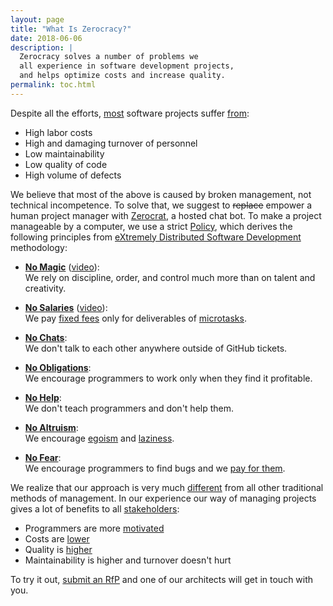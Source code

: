 ```yaml
---
layout: page
title: "What Is Zerocracy?"
date: 2018-06-06
description: |
  Zerocracy solves a number of problems we
  all experience in software development projects,
  and helps optimize costs and increase quality.
permalink: toc.html
---
```


Despite all the efforts,
[most](https://www.projectsmart.co.uk/white-papers/chaos-report.pdf)
software projects suffer
[from](https://www.infoq.com/articles/software-failure-reasons):

  * High labor costs
  * High and damaging turnover of personnel
  * Low maintainability
  * Low quality of code
  * High volume of defects

We believe that most of the above is caused by broken
management, not technical incompetence. To solve that, we
suggest to <del>replace</del> empower a human project manager with
[Zerocrat](http://www.yegor256.com/2018/03/21/zerocracy-announcement.html),
a hosted chat bot.
To make a project manageable by a computer, we use a strict
[Policy](/policy.html), which derives the following principles from
[eXtremely Distributed Software Development](http://www.xdsd.org) methodology:

  * [**No Magic**](http://www.yegor256.com/2016/09/27/command-control-innovate.html)
    ([video](https://www.youtube.com/watch?v=AwrMKTFyohg)):<br/>
    We rely on discipline, order, and control much more than on talent and creativity.

  * [**No Salaries**](http://www.yegor256.com/2015/07/21/hourly-pay-modern-slavery.html)
    ([video](https://www.youtube.com/watch?v=ODxm7w2DE-g)):<br/>
    We pay [fixed fees](http://www.yegor256.com/2018/01/09/micro-budgeting.html)
    only for deliverables of [microtasks](http://www.yegor256.com/2017/11/28/microtasking.html).

  * [**No Chats**](http://www.yegor256.com/2014/10/07/stop-chatting-start-coding.html):<br/>
    We don't talk to each other anywhere outside of GitHub tickets.

  * [**No Obligations**](http://www.yegor256.com/2014/04/13/no-obligations-principle.html):<br/>
    We encourage programmers to work only when they find it profitable.

  * [**No Help**](http://www.yegor256.com/2015/02/16/it-is-not-a-school.html):<br/>
    We don't teach programmers and don't help them.

  * [**No Altruism**](http://www.yegor256.com/2015/01/15/how-to-cut-corners.html):<br/>
    We encourage [egoism](http://www.yegor256.com/2014/11/24/principles-of-bug-tracking.html) and
    [laziness](http://www.yegor256.com/2018/03/06/speed-vs-quality.html).

  * [**No Fear**](http://www.yegor256.com/2014/04/13/bugs-are-welcome.html):<br/>
    We encourage programmers to find bugs and we [pay for them](http://www.zerocracy.com/policy.html#29).

We realize that our approach is very much
[different](http://www.yegor256.com/2014/04/17/how-xdsd-is-different.html) from all other
traditional methods of management. In our experience
our way of managing projects gives a lot of benefits to
all [stakeholders](http://www.yegor256.com/2016/07/10/software-project-roles.html):

  * Programmers are more [motivated](http://www.yegor256.com/2017/09/19/what-motivates-me.html)
  * Costs are [lower](http://www.yegor256.com/2014/04/11/cost-of-loc.html)
  * Quality is [higher](http://www.yegor256.com/2016/08/05/distributed-teams-are-higher-quality.html)
  * Maintainability is higher and turnover doesn't hurt

To try it out, [submit an RfP](https://www.0crat.com/rfp)
and one of our architects will get in touch with you.
